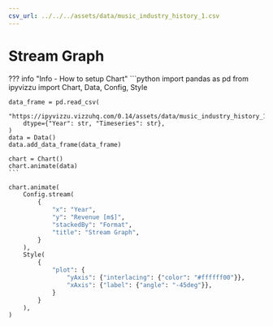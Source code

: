 ```yaml
---
csv_url: ../../../assets/data/music_industry_history_1.csv
---
```


# Stream Graph

<div id="example_01"></div>

??? info "Info - How to setup Chart"
    ```python
    import pandas as pd
    from ipyvizzu import Chart, Data, Config, Style

    data_frame = pd.read_csv(
        "https://ipyvizzu.vizzuhq.com/0.14/assets/data/music_industry_history_1.csv",
        dtype={"Year": str, "Timeseries": str},
    )
    data = Data()
    data.add_data_frame(data_frame)

    chart = Chart()
    chart.animate(data)
    ```

```python
chart.animate(
    Config.stream(
        {
            "x": "Year",
            "y": "Revenue [m$]",
            "stackedBy": "Format",
            "title": "Stream Graph",
        }
    ),
    Style(
        {
            "plot": {
                "yAxis": {"interlacing": {"color": "#ffffff00"}},
                "xAxis": {"label": {"angle": "-45deg"}},
            }
        }
    ),
)
```

<script src="./32_C_A_stream.js"></script>
